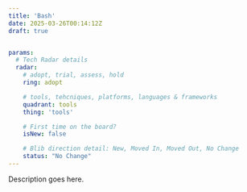 ```yaml
---
title: 'Bash'
date: 2025-03-26T00:14:12Z
draft: true


params:
  # Tech Radar details
  radar:
    # adopt, trial, assess, hold
    ring: adopt

    # tools, tehcniques, platforms, languages & frameworks
    quadrant: tools
    thing: 'tools'

    # First time on the board?
    isNew: false

    # Blib direction detail: New, Moved In, Moved Out, No Change
    status: "No Change"
---
```


Description goes here.
